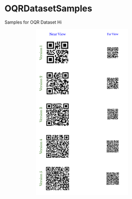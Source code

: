 # OQRDatasetSamples
Samples for OQR Dataset
Hi
<p align="center">
  <img src="./images/2layerVertical.png" alt="Sample" style="max-width: 300px; height: auto;" />
</p>